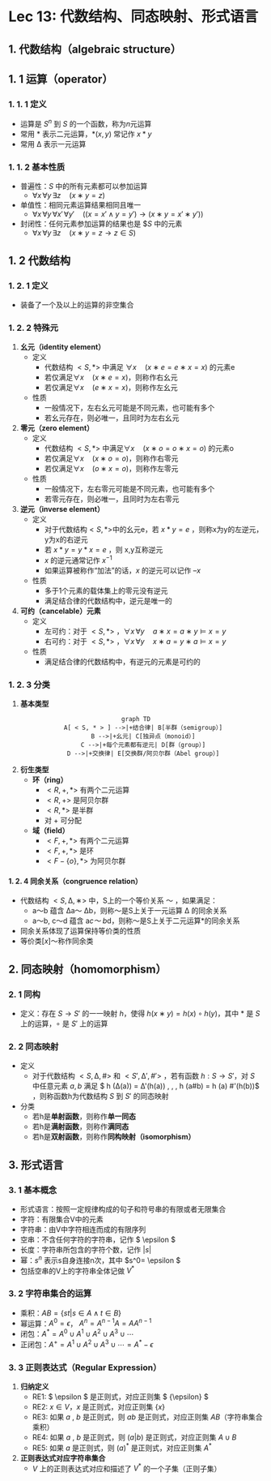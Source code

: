 # Lec 13: 代数结构、同态映射、形式语言
## 1. 代数结构（algebraic structure）
## 1. 1 运算（operator）
### 1. 1. 1 定义
* 运算是 $S^n$ 到 $S$ 的一个函数，称为$n$元运算
* 常用 $*$ 表示二元运算，$*(x,y)$ 常记作 $x*y$
* 常用 $∆$ 表示一元运算
### 1. 1. 2 基本性质
* 普遍性：$S$ 中的所有元素都可以参加运算
    - $∀x\,∀y\,∃z \quad (x ∗ y = z)$
* 单值性：相同元素运算结果相同且唯一
    - $∀x\,∀y\,∀x'\,∀y' \quad ((x=x'∧y=y')→(x∗y=x'∗y'))$
* 封闭性：任何元素参加运算的结果也是 $$S$ 中的元素
    - $∀x\,∀y\,∃z \quad (x ∗ y = z → z ∈ S)$
## 1. 2 代数结构
### 1. 2. 1 定义
* 装备了一个及以上的运算的非空集合
### 1. 2. 2 特殊元
1. **幺元（identity element）**
    - 定义
        + 代数结构 $<S,*>$ 中满足 $∀x \quad (x ∗ e = e ∗ x = x)$ 的元素e
        + 若仅满足$∀x \quad (x ∗ e = x)$，则称作右幺元
        + 若仅满足$∀x \quad(e ∗ x = x)$，则称作左幺元
    - 性质
        + 一般情况下，左右幺元可能是不同元素，也可能有多个
        + 若幺元存在，则必唯一，且同时为左右幺元
2. **零元（zero element）**
    - 定义
        + 代数结构 $<S,*>$ 中满足$∀x \quad (x ∗ o = o ∗ x = o)$ 的元素o
        + 若仅满足$∀x \quad (x ∗ o = o)$，则称作右零元
        + 若仅满足$∀x \quad (o ∗ x = o)$，则称作左零元
    - 性质
        + 一般情况下，左右零元可能是不同元素，也可能有多个
        + 若零元存在，则必唯一，且同时为左右零元
3. **逆元（inverse element）**
    - 定义
        + 对于代数结构$<S,*>$中的幺元e，若 $x*y = e$ ，则称x为y的左逆元，y为x的右逆元
        + 若 $x*y=y*x=e$ ，则 x,y互称逆元
        + $x$ 的逆元通常记作 $x^{-1}$
        + 如果运算被称作“加法”的话，$x$ 的逆元可以记作 $–x$
    - 性质
        + 多于1个元素的载体集上的零元没有逆元
        + 满足结合律的代数结构中，逆元是唯一的
4. **可约（cancelable）元素**
    - 定义
        + 左可约：对于 $<S,*>$ ，$∀x\,∀y \quad a ∗ x = a ∗ y ⊨ x = y$
        + 右可约：对于 $<S,*>$ ，$∀x\,∀y \quad x ∗ a = y ∗ a ⊨ x = y$
    - 性质
        + 满足结合律的代数结构中，有逆元的元素是可约的
### 1. 2. 3 分类
1. **基本类型**
<div style="text-align: center;">

```mermaid
graph TD
    A[ < S, * > ] -->|+结合律| B[半群（semigroup）]
    B -->|+幺元| C[独异点（monoid）]
    C -->|+每个元素都有逆元| D[群（group）]
    D -->|+交换律| E[交换群/阿贝尔群（Abel group）]
```
</div>

2. **衍生类型**
    * **环（ring）**
        + $<R,+,*>$ 有两个二元运算
        + $<R,+>$ 是阿贝尔群
        + $<R,*>$ 是半群
        + 对 $+$ 可分配
    * **域（field）**
        + $<F,+,*>$ 有两个二元运算
        + $<F,+,*>$ 是环
        + $<F - \{o\},*>$ 为阿贝尔群

#### 1. 2. 4 同余关系（congruence relation）
* 代数结构 $<S,∆,∗>$ 中，S上的一个等价关系 ～ ，如果满足：
    * a～b 蕴含 ∆a～ ∆b，则称～是S上关于一元运算 $∆$ 的同余关系
    * a～b, c～d 蕴含 a*c～ b*d，则称～是S上关于二元运算*的同余关系
* 同余关系体现了运算保持等价类的性质
* 等价类$[x]～$称作同余类
## 2. 同态映射（homomorphism）
### 2. 1 同构
* 定义：存在 $S → S'$ 的一一映射 $h$，使得 $h(x ∗ y) = h (x) ∘ h(y)$，其中 $*$ 是 $S$ 上的运算，$∘$ 是 $S'$ 上的运算
### 2. 2 同态映射
* 定义
    + 对于代数结构 $<S,∆,\#>$ 和 $<S',∆',\#'>$ ，若有函数 $h: S → S'$，对 $S$ 中任意元素 $a,b$ 满足 $ h (∆(a)) = ∆'(h(a)) \, , \,  h (a\#b) = h (a) \#'(h(b))$ ，则称函数h为代数结构 $S$ 到 $S'$ 的同态映射
* 分类
    + 若h是**单射函数**，则称作**单一同态**
    + 若h是**满射函数**，则称作**满同态**
    + 若h是**双射函数**，则称作**同构映射（isomorphism）**

## 3. 形式语言
### 3. 1 基本概念
* 形式语言：按照一定规律构成的句子和符号串的有限或者无限集合
* 字符：有限集合V中的元素
* 字符串：由V中字符相连而成的有限序列
* 空串：不含任何字符的字符串，记作 $ \epsilon $  
* 长度：字符串所包含的字符个数，记作 $|s|$
* 幂：$s^n$ 表示s自身连接n次，其中 $s^0= \epsilon $
* 包括空串的V上的字符串全体记做 $V^*$
### 3. 2 字符串集合的运算
* 乘积：$AB=\{st |	s ∈ A ∧ t ∈ B\}$
* 幂运算：$A^0={ \epsilon }$， $A^n=A^{n-1}A=AA^{n-1}$
* 闭包：$A^*=A^0∪ A^1 ∪ A^2∪ A^3∪ ⋯$
* 正闭包：$A^+=A^1 ∪ A^2∪ A^3∪ ⋯=A^*-{ \epsilon }$
### 3. 3 正则表达式（Regular Expression）
1. **归纳定义**
    * RE1: $ \epsilon $ 是正则式，对应正则集 $ \{\epsilon\} $
    * RE2: $x ∈ V$，$x$ 是正则式，对应正则集 $\{x\}$
    * RE3: 如果 $a$ , $b$ 是正则式，则 $ab$ 是正则式，对应正则集 $AB$（字符串集合乘积）
    * RE4: 如果 $a$ , $b$ 是正则式，则 $(a|b)$ 是正则式，对应正则集 $A∪B$
    * RE5: 如果 $a$ 是正则式，则 $(a)^*$ 是正则式，对应正则集 $A^*$
2. **正则表达式对应字符串集合**
    * $V$ 上的正则表达式对应和描述了 $V^*$ 的一个子集（正则子集）